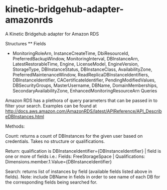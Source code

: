 # kinetic-bridgehub-adapter-amazonrds
A Kinetic Bridgehub adapter for Amazon RDS

Structures
**
Fields

* MonitoringRoleArn, InstanceCreateTime, DbiResourceId, PreferredBackupWindow, MonitoringInterval, DBInstanceArn, LatestRestorableTime, Engine, LicenseModel, EngineVersion, StorageType, DBInstanceStatus, DBInstanceClass, AvailabilityZone, PreferredMaintenanceWindow, ReadReplicaDBInstanceIdentifiers, DBInstanceIdentifier, CACertificateIdentifier, PendingModifiedValues, DBSecurityGroups, MasterUsername, DBName, DomainMemberships, SecondaryAvailabilityZone, EnhancedMonitoringResourceArn
Queries

Amazon RDS has a plethora of query parameters that can be passed in to filter your search.
Examples can be found at http://docs.aws.amazon.com/AmazonRDS/latest/APIReference/API_DescribeDBInstances.html

Methods:

Count: returns a count of DBInstances for the given user based on credentials.  Takes no structure or qualifications.

Return: qualification is DBInstanceIdentifier={DBInstanceIdentifier} | field is one or more of fields i.e.:  Fields: FreeStorageSpace | Qualifications: Dimensions.member.1.Value={DBInstanceIdentifier}


Search: returns list of instances by field (available fields listed above in fields).  Note: include DBName in fields in order to see name of each DB for the corresponding fields being searched for.  

